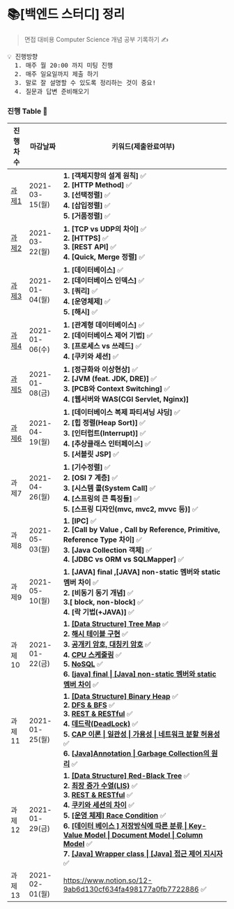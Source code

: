 # 📚[백엔드 스터디] 정리
> 면접 대비용 Computer Science 개념 공부 기록하기 ✍️

<pre>
💡 진행방향
  1. 매주 월 20:00 까지 미팅 진행
  2. 매주 일요일까지 제출 하기
  3. 말로 잘 설명할 수 있도록 정리하는 것이 중요!
  4. 질문과 답변 준비해오기
</pre>

### 진행 Table 🌴

| 진행차수 | 마감날짜       | 키워드(제출완료여부)                                         |
| -------- | -------------- | ------------------------------------------------------------ |
| [과제1](https://github.com/Parkyunhwan/BackEnd_Study/tree/main/Chapter1)    | 2021-03-15(월) | **1. [객체지향의 설계 원칙]** ✅ <br />**2. [HTTP Method]** ✅<br />**3. [선택정렬]** ✅ <br />**4. [삽입정렬]** ✅ <br /> **5. [거품정렬]** ✅ <br />|
| [과제2](https://github.com/Parkyunhwan/BackEnd_Study/tree/main/Chapter2)    | 2021-03-22(월) | **1. [TCP vs UDP의 차이]** ✅ <br />**2. [HTTPS]** ✅<br />**3. [REST API]** ✅<br />**4. [Quick, Merge 정렬]** ✅ |
| [과제3](https://github.com/Parkyunhwan/BackEnd_Study/tree/main/Chapter3)    | 2021-01-04(월) | **1. [데이터베이스]** ✅ <br />**2. [데이터베이스 인덱스]** ✅<br />**3. [쿼리]** ✅<br />**4. [운영체제]** ✅<br />**5. [해시]** ✅ |
| [과제4](https://github.com/Parkyunhwan/BackEnd_Study/tree/main/Chapter4)    | 2021-01-06(수) | **1. [관계형 데이터베이스]** ✅<br />**2. [데이터베이스 제어 기법]** ✅<br />**3. [프로세스 vs 쓰레드]** ✅<br />**4. [쿠키와 세션]** ✅ |
| [과제5](https://github.com/Parkyunhwan/BackEnd_Study/tree/main/Chapter5)    | 2021-01-08(금) | **1. [정규화와 이상현상]** ✅<br />**2. [JVM (feat. JDK, DRE)]** ✅<br />**3. [PCB와 Context Switching]** ✅<br />**4. [웹서버와 WAS(CGI Servlet, Nginx)]** |
| [과제6](https://github.com/Parkyunhwan/BackEnd_Study/tree/main/Chapter6)    | 2021-04-19(월) | **1. [데이터베이스 복제 파티셔닝 샤딩]** ✅ <br />**2. [힙 정렬(Heap Sort)]** ✅<br />**3. [인터럽트(Interrupt)]** ✅<br />**4. [추상클래스 인터페이스]** ✅<br />**5. [서블릿 JSP]** ✅<br />|
| 과제7    | 2021-04-26(월) | **1. [기수정렬]** ✅ <br />**2. [OSI 7 계층]** ✅<br />**3. [시스템 콜(System Call]** ✅<br />**4. [스프링의 큰 특징들]** ✅<br />**5. [스프링 디자인(mvc, mvc2, mvvc 등)]** ✅ |
| 과제8    | 2021-05-03(월) | **1. [IPC]** ✅<br />**2. [Call by Value , Call by Reference, Primitive, Reference Type 차이]** ✅<br />**3. [Java Collection 객체]** ✅<br />**4. [JDBC vs ORM vs SQLMapper]** ✅
| 과제9    | 2021-05-10(월) | **1. [JAVA] final ,[JAVA] non-static 멤버와 static 멤버 차이** ✅<br/> **2. [비동기 동기 개념]** ✅<br/> **3.[ block, non-block]** ✅<br/>**4. [락 기법(+JAVA)]** ✅<br/>|
| 과제10   | 2021-01-22(금) | **1. [[Data Structure] Tree Map](https://github.com/Juhee-Jeong-SW/CS_study_juhee/blob/main/Data%20Structure/treemap.md)** ✅<br />**2. [해시 테이블 구현](https://github.com/Juhee-Jeong-SW/CS_study_juhee/blob/main/Algorithm/hashtable.md)** ✅<br />**3. [공개키 암호, 대칭키 암호](https://github.com/Juhee-Jeong-SW/CS_study_juhee/blob/main/Network/public_private_key.md)** ✅<br />**4. [CPU 스케줄링](https://github.com/Juhee-Jeong-SW/CS_study_juhee/blob/main/OS/cpu_scheduling_2.md)** ✅<br />**5. [NoSQL](https://github.com/Juhee-Jeong-SW/CS_study_juhee/blob/main/Database/NoSQL.md)** ✅<br />**6. [[java\] final \| [Java] non-static 멤버와 static 멤버 차이](https://github.com/Juhee-Jeong-SW/CS_study_juhee/blob/main/Java/final_static_non_static.md)** ✅ |
| 과제11   | 2021-01-25(월) | **1. [[Data Structure] Binary Heap](https://github.com/Juhee-Jeong-SW/CS_study_juhee/blob/main/Data%20Structure/binary_heap.md)** ✅<br />**2. [DFS & BFS](https://github.com/Juhee-Jeong-SW/CS_study_juhee/blob/main/Algorithm/bfs_dfs.md)** ✅<br />**3. [REST & RESTful](https://github.com/Juhee-Jeong-SW/CS_study_juhee/tree/main/Network)** ✅<br />**4. [데드락(DeadLock)](https://github.com/Juhee-Jeong-SW/CS_study_juhee/blob/main/OS/deadlock.md)** ✅<br />**5. [CAP 이론 \| 일관성 \| 가용성 \| 네트워크 분할 허용성](https://github.com/Juhee-Jeong-SW/CS_study_juhee/blob/main/Database/cap_theory.md)** ✅<br />**6. [[Java\]Annotation \| Garbage Collection의 원리](https://github.com/Juhee-Jeong-SW/CS_study_juhee/blob/main/Java/annotation_garbage_collection.md)** ✅ |
| 과제12   | 2021-01-29(금) | **1. [[Data Structure] Red-Black Tree](https://github.com/Juhee-Jeong-SW/CS_study_juhee/blob/main/Data%20Structure/red_black_tree.md)** ✅<br />**2. [최장 증가 수열(LIS)](https://github.com/Juhee-Jeong-SW/CS_study_juhee/blob/main/Algorithm/LIS.md)** ✅<br />**3. [REST & RESTful](https://github.com/Juhee-Jeong-SW/CS_study_juhee/blob/main/Network/rest_vs_restful.md)** ✅<br />**4. [쿠키와 세션의 차이](https://github.com/Juhee-Jeong-SW/CS_study_juhee/blob/main/Network/cookie_vs_session.md)** ✅<br />**5. [[운영 체제] Race Condition](https://github.com/Juhee-Jeong-SW/CS_study_juhee/blob/main/OS/race_condition.md)** ✅<br />**6. [[데이터 베이스 ] 저장방식에 따른 분류 \| Key-Value Model \| Document Model \| Column Model](https://github.com/Juhee-Jeong-SW/CS_study_juhee/blob/main/Database/classification_noSQL.md)** ✅<br />**7. [[Java] Wrapper class \| [Java] 접근 제어 지시자](https://github.com/Juhee-Jeong-SW/CS_study_juhee/blob/main/Java/wrapper_class%26access_control_specifiers.md)** ✅ |
| 과제13   | 2021-02-01(월) | https://www.notion.so/12-9ab6d130cf634fa498177a0fb7722886 ✅  |
